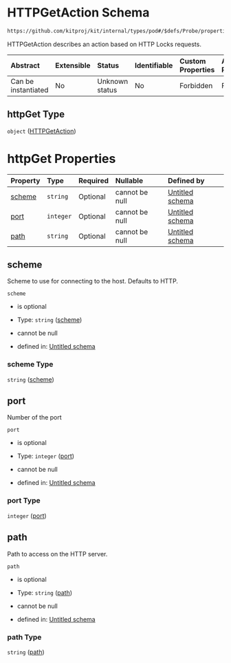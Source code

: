 # HTTPGetAction Schema

```txt
https://github.com/kitproj/kit/internal/types/pod#/$defs/Probe/properties/httpGet
```

HTTPGetAction describes an action based on HTTP Locks requests.

| Abstract            | Extensible | Status         | Identifiable | Custom Properties | Additional Properties | Access Restrictions | Defined In                                                            |
| :------------------ | :--------- | :------------- | :----------- | :---------------- | :-------------------- | :------------------ | :-------------------------------------------------------------------- |
| Can be instantiated | No         | Unknown status | No           | Forbidden         | Forbidden             | none                | [pod.schema.json\*](../../out/pod.schema.json "open original schema") |

## httpGet Type

`object` ([HTTPGetAction](pod-defs-httpgetaction.md))

# httpGet Properties

| Property          | Type      | Required | Nullable       | Defined by                                                                                                                                                |
| :---------------- | :-------- | :------- | :------------- | :-------------------------------------------------------------------------------------------------------------------------------------------------------- |
| [scheme](#scheme) | `string`  | Optional | cannot be null | [Untitled schema](pod-defs-httpgetaction-properties-scheme.md "https://github.com/kitproj/kit/internal/types/pod#/$defs/HTTPGetAction/properties/scheme") |
| [port](#port)     | `integer` | Optional | cannot be null | [Untitled schema](pod-defs-httpgetaction-properties-port.md "https://github.com/kitproj/kit/internal/types/pod#/$defs/HTTPGetAction/properties/port")     |
| [path](#path)     | `string`  | Optional | cannot be null | [Untitled schema](pod-defs-httpgetaction-properties-path.md "https://github.com/kitproj/kit/internal/types/pod#/$defs/HTTPGetAction/properties/path")     |

## scheme

Scheme to use for connecting to the host. Defaults to HTTP.

`scheme`

*   is optional

*   Type: `string` ([scheme](pod-defs-httpgetaction-properties-scheme.md))

*   cannot be null

*   defined in: [Untitled schema](pod-defs-httpgetaction-properties-scheme.md "https://github.com/kitproj/kit/internal/types/pod#/$defs/HTTPGetAction/properties/scheme")

### scheme Type

`string` ([scheme](pod-defs-httpgetaction-properties-scheme.md))

## port

Number of the port

`port`

*   is optional

*   Type: `integer` ([port](pod-defs-httpgetaction-properties-port.md))

*   cannot be null

*   defined in: [Untitled schema](pod-defs-httpgetaction-properties-port.md "https://github.com/kitproj/kit/internal/types/pod#/$defs/HTTPGetAction/properties/port")

### port Type

`integer` ([port](pod-defs-httpgetaction-properties-port.md))

## path

Path to access on the HTTP server.

`path`

*   is optional

*   Type: `string` ([path](pod-defs-httpgetaction-properties-path.md))

*   cannot be null

*   defined in: [Untitled schema](pod-defs-httpgetaction-properties-path.md "https://github.com/kitproj/kit/internal/types/pod#/$defs/HTTPGetAction/properties/path")

### path Type

`string` ([path](pod-defs-httpgetaction-properties-path.md))
